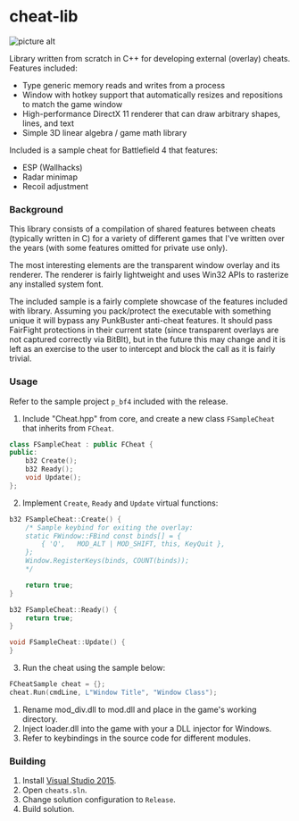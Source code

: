 # cheat-lib

![picture alt](https://raw.githubusercontent.com/nkga/cheat-lib/master/doc/img/sample.png "Cheat sample")

Library written from scratch in C++ for developing external (overlay) cheats. Features included:
- Type generic memory reads and writes from a process
- Window with hotkey support that automatically resizes and repositions to match the game window
- High-performance DirectX 11 renderer that can draw arbitrary shapes, lines, and text
- Simple 3D linear algebra / game math library

Included is a sample cheat for Battlefield 4 that features:
- ESP (Wallhacks)
- Radar minimap
- Recoil adjustment

### Background

This library consists of a compilation of shared features between cheats (typically written in C)
for a variety of different games that I've written over the years (with some features omitted for
private use only).

The most interesting elements are the transparent window overlay and its renderer. The renderer
is fairly lightweight and uses Win32 APIs to rasterize any installed system font.

The included sample is a fairly complete showcase of the features included with library.
Assuming you pack/protect the executable with something unique it will bypass any PunkBuster
anti-cheat features. It should pass FairFight protections in their current state (since
transparent overlays are not captured correctly via BitBlt), but in the future this may change
and it is left as an exercise to the user to intercept and block the call as it is fairly
trivial.

### Usage

Refer to the sample project `p_bf4` included with the release.

1. Include "Cheat.hpp" from core, and create a new class `FSampleCheat` that inherits from `FCheat`.

```cpp
class FSampleCheat : public FCheat {
public:
    b32 Create();
    b32 Ready();
    void Update();
};
```

2. Implement `Create`, `Ready` and `Update` virtual functions:

```cpp
b32 FSampleCheat::Create() {
    /* Sample keybind for exiting the overlay:
    static FWindow::FBind const binds[] = {
        { 'Q',   MOD_ALT | MOD_SHIFT, this, KeyQuit },
    };
    Window.RegisterKeys(binds, COUNT(binds));
    */

    return true;
}

b32 FSampleCheat::Ready() {
    return true;
}

void FSampleCheat::Update() {
}
```

3. Run the cheat using the sample below:

```cpp
FCheatSample cheat = {};
cheat.Run(cmdLine, L"Window Title", "Window Class");
```

1. Rename mod_div.dll to mod.dll and place in the game's working directory.
2. Inject loader.dll into the game with your a DLL injector for Windows.
3. Refer to keybindings in the source code for different modules.

### Building

1. Install [Visual Studio 2015](https://www.visualstudio.com/en-us/products/visual-studio-community-vs.aspx).
2. Open `cheats.sln`.
3. Change solution configuration to `Release`.
4. Build solution.
